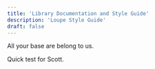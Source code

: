 ```yaml
---
title: 'Library Documentation and Style Guide'
description: 'Loupe Style Guide'
draft: false
---
```


All your base are belong to us.

Quick test for Scott.
